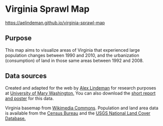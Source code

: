# Virginia Sprawl Map

<https://aelindeman.github.io/virginia-sprawl-map>

## Purpose

This map aims to visualize areas of Virginia that experienced large population changes between 1990 and 2010, and the urbanization (consumption) of land in those same areas between 1992 and 2008.

## Data sources

Created and adapted for the web by [Alex Lindeman](http://ael.me) for research purposes at [University of Mary Washington.](http://cas.umw.edu/gis/) You can also download the [short report and poster](http://dl.dropboxusercontent.com/u/33740731/ael.me/351-Sprawl-AlexLindeman-ReportAndPoster.pdf) for this data.

Virginia basemap from [Wikimedia Commons](http://commons.wikimedia.org/wiki/File:Map_of_Virginia_counties_and_cities.svg). Population and land area data is available from the [Census Bureau](http://census.gov) and the [USGS National Land Cover Database.](http://mrlc.gov/)
